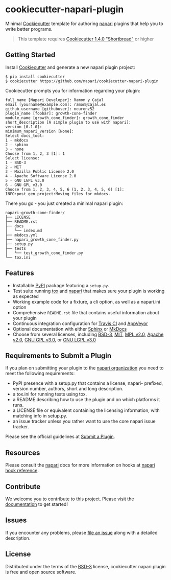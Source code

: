 # cookiecutter-napari-plugin

Minimal [Cookiecutter] template for authoring [napari] plugins that help
you to write better programs.

> This template requires [Cookiecutter 1.4.0 "Shortbread"][Shortbread] or
> higher

## Getting Started

Install [Cookiecutter] and generate a new napari plugin project:

```no-highlight
$ pip install cookiecutter
$ cookiecutter https://github.com/napari/cookiecutter-napari-plugin
```

Cookiecutter prompts you for information regarding your plugin:

```no-highlight
full_name [Napari Developer]: Ramon y Cajal
email [yourname@example.com]: ramon@cajal.es
github_username [githubuser]: neuronz52
plugin_name [foobar]: growth-cone-finder
module_name [growth_cone_finder]: growth_cone_finder
short_description [A simple plugin to use with napari]:
version [0.1.0]:
minimum_napari_version [None]:
Select docs_tool:
1 - mkdocs
2 - sphinx
3 - none
Choose from 1, 2, 3 [1]: 1
Select license:
1 - BSD-3
2 - MIT
3 - Mozilla Public License 2.0
4 - Apache Software License 2.0
5 - GNU LGPL v3.0
6 - GNU GPL v3.0
Choose from 1, 2, 3, 4, 5, 6 (1, 2, 3, 4, 5, 6) [1]:
INFO:post_gen_project:Moving files for mkdocs.
```

There you go - you just created a minimal napari plugin:

```no-highlight
napari-growth-cone-finder/
├── LICENSE
├── README.rst
├── docs
│   └── index.md
├── mkdocs.yml
├── napari_growth_cone_finder.py
├── setup.py
├── tests
│   └── test_growth_cone_finder.py
└── tox.ini
```

## Features

- Installable [PyPI] package featuring a `setup.py`.
- Test suite running [tox] and [napari] that makes sure your plugin is working
  as expected
- Working example code for a fixture, a cli option, as well as a napari.ini
  option
- Comprehensive `README.rst` file that contains useful information about your
  plugin
- Continuous integration configuration for [Travis CI] and [AppVeyor]
- Optional documentation with either [Sphinx] or [MkDocs]
- Choose from several licenses, including [BSD-3], [MIT], [MPL v2.0], [Apache v2.0], [GNU GPL
  v3.0], or [GNU LGPL v3.0]

## Requirements to Submit a Plugin

If you plan on submitting your plugin to the [napari organization] you need
to meet the following requirements:

- PyPI presence with a setup.py that contains a license, napari-
  prefixed, version number, authors, short and long description.
- a tox.ini for running tests using tox.
- a README describing how to use the plugin and on which platforms
  it runs.
- a LICENSE file or equivalent containing the licensing information,
  with matching info in setup.py.
- an issue tracker unless you rather want to use the core napari
  issue tracker.

Please see the official guidelines at [Submit a Plugin].

## Resources

Please consult the [napari] docs for more information on hooks at
[napari hook reference].

## Contribute

We welcome you to contribute to this project. Please visit the [documentation]
to get started!

## Issues

If you encounter any problems, please [file an issue] along with a
detailed description.

## License

Distributed under the terms of the [BSD-3] license, cookiecutter napari
plugin is free and open source software.

  [napari organization]: https://github.com/napari/
  [gitter_badge]: https://badges.gitter.im/Join%20Chat.svg
  [gitter]: https://gitter.im/napari/cookiecutter-napari-plugin?utm_source=badge&utm_medium=badge&utm_campaign=pr-badge&utm_content=badge (Join Chat on Gitter.im)
  [travis_badge]: https://travis-ci.org/napari/cookiecutter-napari-plugin.svg?branch=master
  [travis]: https://travis-ci.org/napari/cookiecutter-napari-plugin (See Build Status on Travis CI)
  [docs_badge]: https://readthedocs.org/projects/cookiecutter-napari-plugin/badge/?version=latest
  [documentation]: https://cookiecutter-napari-plugin.readthedocs.io/en/latest/ (Documentation)
  [Cookiecutter]: https://github.com/audreyr/cookiecutter
  [napari]: https://github.com/napari/napari
  [PyPI]: https://pypi.org/project
  [tox]: https://tox.readthedocs.io/en/latest/
  [Submit a Plugin]: https://docs.napari.org/en/latest/contributing.html#submitting-plugins-to-napari
  [napari hook reference]: https://docs.napari.org/en/latest/writing_plugins.html#napari-hook-reference
  [file an issue]: https://github.com/napari/cookiecutter-napari-plugin/issues
  [Sphinx]: http://sphinx-doc.org/
  [MkDocs]: http://www.mkdocs.org/
  [MIT]: http://opensource.org/licenses/MIT
  [MPL v2.0]: https://www.mozilla.org/media/MPL/2.0/index.txt
  [BSD-3]: http://opensource.org/licenses/BSD-3-Clause
  [GNU GPL v3.0]: http://www.gnu.org/licenses/gpl-3.0.txt
  [GNU LGPL v3.0]: http://www.gnu.org/licenses/lgpl-3.0.txt
  [Apache v2.0]: http://www.apache.org/licenses/LICENSE-2.0
  [Travis CI]: https://travis-ci.com/
  [AppVeyor]: http://www.appveyor.com/
  [PyPA Code of Conduct]: https://www.pypa.io/en/latest/code-of-conduct/
  [Shortbread]: https://github.com/audreyr/cookiecutter/releases/tag/1.4.0
  [osi_certified]: https://opensource.org/trademarks/osi-certified/web/osi-certified-120x100.png
  [OSI]: https://opensource.org/
